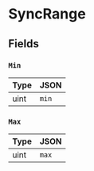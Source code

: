 # SyncRange



## Fields


### `Min`



| Type | JSON |
| ---- | -----------|
| uint | `min` |

### `Max`



| Type | JSON |
| ---- | -----------|
| uint | `max` |
